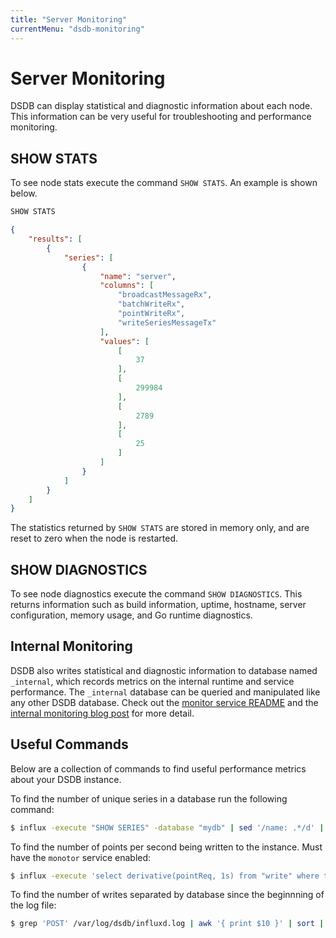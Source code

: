 ```yaml
---
title: "Server Monitoring"
currentMenu: "dsdb-monitoring"
---
```


# Server Monitoring

DSDB can display statistical and diagnostic information about each node.
This information can be very useful for troubleshooting and performance monitoring.
 
## SHOW STATS
To see node stats execute the command `SHOW STATS`.
An example is shown below.

```sql
SHOW STATS
```

```json
{
    "results": [
        {
            "series": [
                {
                    "name": "server",
                    "columns": [
                        "broadcastMessageRx",
                        "batchWriteRx",
                        "pointWriteRx",
                        "writeSeriesMessageTx"
                    ],
                    "values": [
                        [
                            37
                        ],
                        [
                            299984
                        ],
                        [
                            2789
                        ],
                        [
                            25
                        ]
                    ]
                }
            ]
        }
    ]
}
```

The statistics returned by `SHOW STATS` are stored in memory only, and are reset to zero when the node is restarted.

## SHOW DIAGNOSTICS
To see node diagnostics execute the command `SHOW DIAGNOSTICS`.
This returns information such as build information, uptime, hostname, server configuration, memory usage, and Go runtime diagnostics.

## Internal Monitoring
DSDB also writes statistical and diagnostic information to database named `_internal`, which records metrics on the internal runtime and service performance.
The `_internal` database can be queried and manipulated like any other DSDB database.
Check out the [monitor service README](https://github.com/dsdb/dsdb/blob/master/monitor/README.md) and the [internal monitoring blog post](https://dsdb.com/blog/2015/09/22/monitoring_internal_show_stats.html) for more detail.

## Useful Commands

Below are a collection of commands to find useful performance metrics about your DSDB instance. 

To find the number of unique series in a database run the following command: 
```bash
$ influx -execute "SHOW SERIES" -database "mydb" | sed '/name: .*/d' | sed '/\-\-/d' | sed '/_key/d' | sed '/^$/d' | wc -l
```
To find the number of points per second being written to the instance. Must have the `monotor` service enabled:
```bash
$ influx -execute 'select derivative(pointReq, 1s) from "write" where time > now() - 5m' -database '_internal' -precision 'rfc3339'
```
To find the number of writes separated by database since the beginnning of the log file:
```bash
$ grep 'POST' /var/log/dsdb/influxd.log | awk '{ print $10 }' | sort | uniq -c 
```
